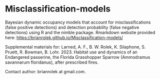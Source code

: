 # Misclassification-models
Bayesian dynamic occupancy models that account for misclassifications (false positive detections) and detection probability (false negative detections) using R and the nimble package. Rmarkdown website provided here: https://brianrolek.github.io/Misclassification-models/

Supplemental materials for: 
Larned, A. F., B. W. Rolek, K. Silaphone, S. Pruett, R. Bowman, B. Lohr. 2023. Habitat use and dynamics of an Endangered passerine, the Florida Grasshopper Sparrow (Ammodramus savannarum floridanus), after prescribed fires.
 
Contact author: brianrolek at gmail.com.


